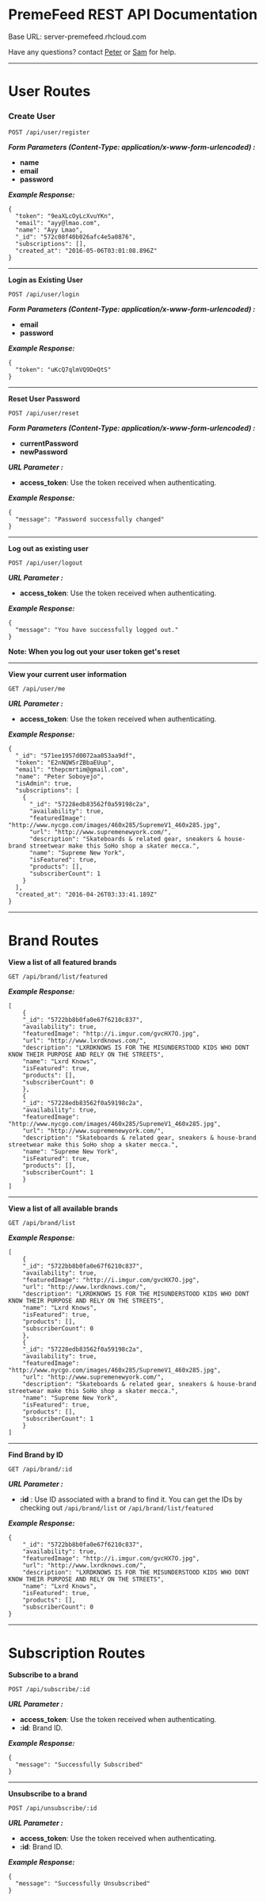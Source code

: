 # PremeFeed REST API Documentation

Base URL:  server-premefeed.rhcloud.com

Have any questions? contact <a href="mailto:thepcmrtim@gmail.com">Peter</a> or <a href="mailto:steelesam72@gmail.com">Sam</a> for help.

----------
<h1>User Routes</h1>

<h3>Create User</h3>

    POST /api/user/register

***Form Parameters (Content-Type: application/x-www-form-urlencoded) :***

 - **name**
 - **email**
 - **password**

***Example Response:***

    {
      "token": "9eaXLcOyLcXvuYKn",
      "email": "ayy@lmao.com",
      "name": "Ayy Lmao",
      "_id": "572c08f40b026afc4e5a0876",
      "subscriptions": [],
      "created_at": "2016-05-06T03:01:08.896Z"
    }

----------
**Login as Existing User**

    POST /api/user/login

***Form Parameters (Content-Type: application/x-www-form-urlencoded) :***

 - **email**
 - **password**

***Example Response:***

    {
      "token": "uKcQ7qlmVQ9DeQtS"
    }
 
 ----------

**Reset User Password**

    POST /api/user/reset

***Form Parameters (Content-Type: application/x-www-form-urlencoded) :***

 - **currentPassword**
 - **newPassword**

***URL Parameter :***

 - **access_token**: Use the token received when authenticating.

***Example Response:***

    {
      "message": "Password successfully changed"
    }

----------

**Log out as existing user**

    POST /api/user/logout

***URL Parameter :***

 - **access_token**: Use the token received when authenticating.

***Example Response:***

    {
      "message": "You have successfully logged out."
    }

**Note: When you log out your user token get's reset**

----------

**View your current user information**

    GET /api/user/me

***URL Parameter :***

 - **access_token**: Use the token received when authenticating.

***Example Response:***

    {
      "_id": "571ee1957d0072aa053aa9df",
      "token": "E2nNQWSrZBbaEUup",
      "email": "thepcmrtim@gmail.com",
      "name": "Peter Soboyejo",
      "isAdmin": true,
      "subscriptions": [
        {
          "_id": "57228edb83562f0a59198c2a",
          "availability": true,
          "featuredImage": "http://www.nycgo.com/images/460x285/SupremeV1_460x285.jpg",
          "url": "http://www.supremenewyork.com/",
          "description": "Skateboards & related gear, sneakers & house-brand streetwear make this SoHo shop a skater mecca.",
          "name": "Supreme New York",
          "isFeatured": true,
          "products": [],
          "subscriberCount": 1
        }
      ],
      "created_at": "2016-04-26T03:33:41.189Z"
    }

----------
<h1>Brand Routes</h1>

**View a list of all featured brands**

    GET /api/brand/list/featured

***Example Response:***

    [
	    {
	    "_id": "5722bb8b0fa0e67f6210c837",
	    "availability": true,
	    "featuredImage": "http://i.imgur.com/gvcHX7O.jpg",
	    "url": "http://www.lxrdknows.com/",
	    "description": "LXRDKNOWS IS FOR THE MISUNDERSTOOD KIDS WHO DONT KNOW THEIR PURPOSE AND RELY ON THE STREETS",
	    "name": "Lxrd Knows",
	    "isFeatured": true,
	    "products": [],
	    "subscriberCount": 0
	    },
	    {
	    "_id": "57228edb83562f0a59198c2a",
	    "availability": true,
	    "featuredImage": "http://www.nycgo.com/images/460x285/SupremeV1_460x285.jpg",
	    "url": "http://www.supremenewyork.com/",
	    "description": "Skateboards & related gear, sneakers & house-brand streetwear make this SoHo shop a skater mecca.",
	    "name": "Supreme New York",
	    "isFeatured": true,
	    "products": [],
	    "subscriberCount": 1
	    }
    ]

----------


**View a list of all available brands**

    GET /api/brand/list

***Example Response:***

    [
	    {
	    "_id": "5722bb8b0fa0e67f6210c837",
	    "availability": true,
	    "featuredImage": "http://i.imgur.com/gvcHX7O.jpg",
	    "url": "http://www.lxrdknows.com/",
	    "description": "LXRDKNOWS IS FOR THE MISUNDERSTOOD KIDS WHO DONT KNOW THEIR PURPOSE AND RELY ON THE STREETS",
	    "name": "Lxrd Knows",
	    "isFeatured": true,
	    "products": [],
	    "subscriberCount": 0
	    },
	    {
	    "_id": "57228edb83562f0a59198c2a",
	    "availability": true,
	    "featuredImage": "http://www.nycgo.com/images/460x285/SupremeV1_460x285.jpg",
	    "url": "http://www.supremenewyork.com/",
	    "description": "Skateboards & related gear, sneakers & house-brand streetwear make this SoHo shop a skater mecca.",
	    "name": "Supreme New York",
	    "isFeatured": true,
	    "products": [],
	    "subscriberCount": 1
	    }
    ]

----------

**Find Brand by ID**

    GET /api/brand/:id

***URL Parameter :***

 - **:id** : Use ID associated with a brand to find it. You can get the IDs by checking out `/api/brand/list` or `/api/brand/list/featured`

***Example Response:***

    {
	    "_id": "5722bb8b0fa0e67f6210c837",
	    "availability": true,
	    "featuredImage": "http://i.imgur.com/gvcHX7O.jpg",
	    "url": "http://www.lxrdknows.com/",
	    "description": "LXRDKNOWS IS FOR THE MISUNDERSTOOD KIDS WHO DONT KNOW THEIR PURPOSE AND RELY ON THE STREETS",
	    "name": "Lxrd Knows",
	    "isFeatured": true,
	    "products": [],
	    "subscriberCount": 0
    }


----------
<h1>Subscription Routes</h1>

**Subscribe to a brand**

    POST /api/subscribe/:id

***URL Parameter :***

 - **access_token**: Use the token received when authenticating.
 - **:id**: Brand ID.

***Example Response:***

    {
      "message": "Successfully Subscribed"
    }


----------

**Unsubscribe to a brand**

    POST /api/unsubscribe/:id

***URL Parameter :***

 - **access_token**: Use the token received when authenticating.
 - **:id**: Brand ID.

***Example Response:***

    {
      "message": "Successfully Unsubscribed"
    }
